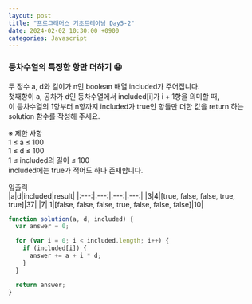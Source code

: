 ```yaml
---
layout: post
title: "프로그래머스 기초트레이닝 Day5-2"
date: 2024-02-02 10:30:00 +0900
categories: Javascript
---
```


### 등차수열의 특정한 항만 더하기 😀

두 정수 a, d와 길이가 n인 boolean 배열 included가 주어집니다. <br>
첫째항이 a, 공차가 d인 등차수열에서 included[i]가 i + 1항을 의미할 때,<br>
이 등차수열의 1항부터 n항까지 included가 true인 항들만 더한 값을 return 하는 solution 함수를 작성해 주세요.<br>

※ 제한 사항<br>
1 ≤ a ≤ 100<br>
1 ≤ d ≤ 100<br>
1 ≤ included의 길이 ≤ 100<br>
included에는 true가 적어도 하나 존재합니다.<br>

입출력 <br>
|a|d|included|result|
|:---:|:---:|:---:|:---:|
|3|4|[true, false, false, true, true]|37|
|7| 1|[false, false, false, true, false, false, false]|10|

```javascript
function solution(a, d, included) {
  var answer = 0;

  for (var i = 0; i < included.length; i++) {
    if (included[i]) {
      answer += a + i * d;
    }
  }

  return answer;
}
```
